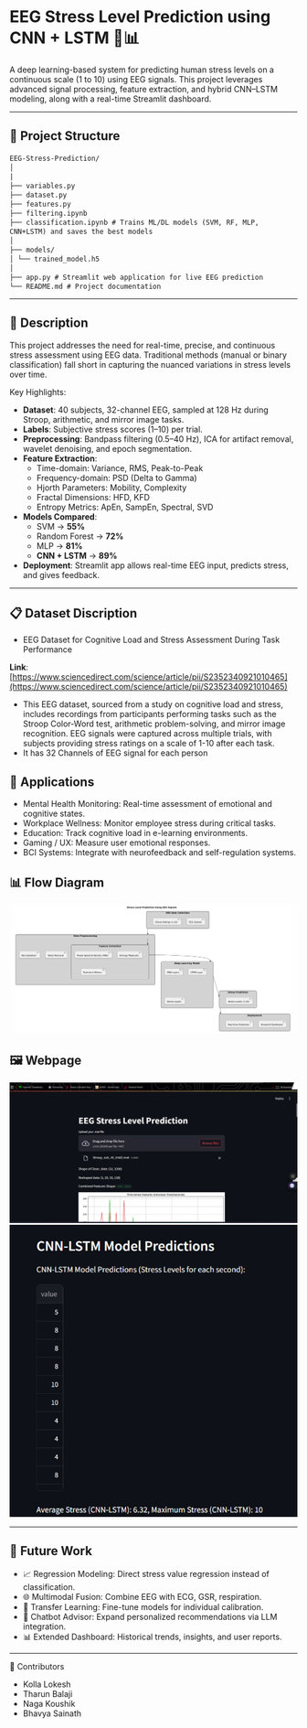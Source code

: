 # EEG Stress Level Prediction using CNN + LSTM 🧠📊

A deep learning-based system for predicting human stress levels on a continuous scale (1 to 10) using EEG signals. This project leverages advanced signal processing, feature extraction, and hybrid CNN–LSTM modeling, along with a real-time Streamlit dashboard.

---

## 📁 Project Structure
```
EEG-Stress-Prediction/
│
| 
├── variables.py 
├── dataset.py 
├── features.py 
├── filtering.ipynb 
├── classification.ipynb # Trains ML/DL models (SVM, RF, MLP, CNN+LSTM) and saves the best models
│
├── models/
│ └── trained_model.h5 
│
├── app.py # Streamlit web application for live EEG prediction
└── README.md # Project documentation
```

---

## 📌 Description

This project addresses the need for real-time, precise, and continuous stress assessment using EEG data. Traditional methods (manual or binary classification) fall short in capturing the nuanced variations in stress levels over time.

Key Highlights:

- **Dataset**: 40 subjects, 32-channel EEG, sampled at 128 Hz during Stroop, arithmetic, and mirror image tasks.
- **Labels**: Subjective stress scores (1–10) per trial.
- **Preprocessing**: Bandpass filtering (0.5–40 Hz), ICA for artifact removal, wavelet denoising, and epoch segmentation.
- **Feature Extraction**:
  - Time-domain: Variance, RMS, Peak-to-Peak
  - Frequency-domain: PSD (Delta to Gamma)
  - Hjorth Parameters: Mobility, Complexity
  - Fractal Dimensions: HFD, KFD
  - Entropy Metrics: ApEn, SampEn, Spectral, SVD
- **Models Compared**:
  - SVM → **55%**
  - Random Forest → **72%**
  - MLP → **81%**
  - **CNN + LSTM** → **89%**
- **Deployment**: Streamlit app allows real-time EEG input, predicts stress, and gives feedback.

---

## 📋 Dataset Discription

- EEG Dataset for Cognitive Load and Stress Assessment During Task Performance

**Link**: [https://www.sciencedirect.com/science/article/pii/S2352340921010465](https://www.sciencedirect.com/science/article/pii/S2352340921010465)

- This EEG dataset, sourced from a study on cognitive load and stress, includes recordings from participants performing tasks such as the Stroop Color-Word test, arithmetic problem-solving, and mirror image recognition. EEG signals were captured across multiple trials, with subjects providing stress ratings on a scale of 1-10 after each task. 
- It has 32 Channels of EEG signal for each person


## 🧠 Applications

- Mental Health Monitoring: Real-time assessment of emotional and cognitive states.
- Workplace Wellness: Monitor employee stress during critical tasks.
- Education: Track cognitive load in e-learning environments.
- Gaming / UX: Measure user emotional responses.
- BCI Systems: Integrate with neurofeedback and self-regulation systems.


## 📊 Flow Diagram

![Flow Diagram](assets/flow_diagram.png)


## 🖼️ Webpage

![Streamlit Upload Interface](assets/front.png)
![Predicted Stress Dashboard](assets/output.png)

---
## 🔮 Future Work

- 📈 Regression Modeling: Direct stress value regression instead of classification.
- 🌐 Multimodal Fusion: Combine EEG with ECG, GSR, respiration.
- 🧠 Transfer Learning: Fine-tune models for individual calibration.
- 🧾 Chatbot Advisor: Expand personalized recommendations via LLM integration.
- 📊 Extended Dashboard: Historical trends, insights, and user reports.

---
👥 Contributors

- Kolla Lokesh
- Tharun Balaji
- Naga Koushik
- Bhavya Sainath
